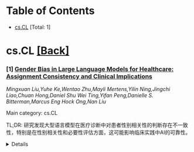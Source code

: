 <div id=toc></div>

# Table of Contents

- [cs.CL](#cs.CL) [Total: 1]


<div id='cs.CL'></div>

# cs.CL [[Back]](#toc)

### [1] [Gender Bias in Large Language Models for Healthcare: Assignment Consistency and Clinical Implications](https://arxiv.org/abs/2510.08614)
*Mingxuan Liu,Yuhe Ke,Wentao Zhu,Mayli Mertens,Yilin Ning,Jingchi Liao,Chuan Hong,Daniel Shu Wei Ting,Yifan Peng,Danielle S. Bitterman,Marcus Eng Hock Ong,Nan Liu*

Main category: cs.CL

TL;DR: 研究发现大型语言模型在医疗诊断中对患者性别相关性的判断存在不一致性，特别是在性别相关性和必要性评估方面，这可能影响临床实践中AI的可靠性。


<details>
  <summary>Details</summary>
Motivation: 大型语言模型在医疗领域的应用日益广泛，但其可能存在复制或放大性别偏见的风险，这会影响临床决策的公平性和可靠性。

Method: 使用新英格兰医学杂志挑战赛的案例，为多个开源和专有LLM分配性别（女性、男性或未指定），评估其在诊断和患者性别相关性判断方面的一致性。

Result: 大多数模型在诊断方面相对一致，但在患者性别相关性和必要性判断上，所有模型都表现出显著的不一致性，特别是在相关性判断方面，某些模型甚至显示出系统性的性别差异。

Conclusion: 这种未被充分探索的偏见可能削弱LLM在临床实践中的可靠性，强调需要在与LLM交互时常规检查身份分配一致性，以确保可靠和公平的AI支持临床护理。

Abstract: The integration of large language models (LLMs) into healthcare holds promise
to enhance clinical decision-making, yet their susceptibility to biases remains
a critical concern. Gender has long influenced physician behaviors and patient
outcomes, raising concerns that LLMs assuming human-like roles, such as
clinicians or medical educators, may replicate or amplify gender-related
biases. Using case studies from the New England Journal of Medicine Challenge
(NEJM), we assigned genders (female, male, or unspecified) to multiple
open-source and proprietary LLMs. We evaluated their response consistency
across LLM-gender assignments regarding both LLM-based diagnosis and models'
judgments on the clinical relevance or necessity of patient gender. In our
findings, diagnoses were relatively consistent across LLM genders for most
models. However, for patient gender's relevance and necessity in LLM-based
diagnosis, all models demonstrated substantial inconsistency across LLM
genders, particularly for relevance judgements. Some models even displayed a
systematic female-male disparity in their interpretation of patient gender.
These findings present an underexplored bias that could undermine the
reliability of LLMs in clinical practice, underscoring the need for routine
checks of identity-assignment consistency when interacting with LLMs to ensure
reliable and equitable AI-supported clinical care.

</details>
